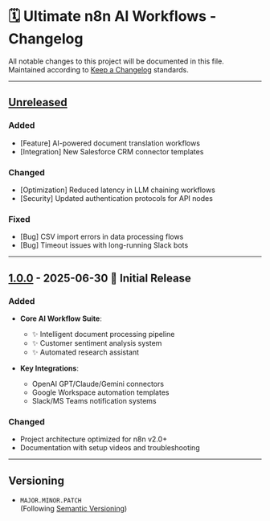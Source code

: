 # 🗓️ Ultimate n8n AI Workflows - Changelog

All notable changes to this project will be documented in this file.  
Maintained according to [Keep a Changelog](https://keepachangelog.com) standards.

---

## [Unreleased]
### Added
- [Feature] AI-powered document translation workflows
- [Integration] New Salesforce CRM connector templates

### Changed
- [Optimization] Reduced latency in LLM chaining workflows
- [Security] Updated authentication protocols for API nodes

### Fixed
- [Bug] CSV import errors in data processing flows
- [Bug] Timeout issues with long-running Slack bots

---

## [1.0.0] - 2025-06-30 🎉 Initial Release
### Added
- **Core AI Workflow Suite**:
  - ✨ Intelligent document processing pipeline
  - ✨ Customer sentiment analysis system
  - ✨ Automated research assistant

- **Key Integrations**:
  - OpenAI GPT/Claude/Gemini connectors
  - Google Workspace automation templates
  - Slack/MS Teams notification systems

### Changed
- Project architecture optimized for n8n v2.0+
- Documentation with setup videos and troubleshooting

---

## Versioning
- `MAJOR.MINOR.PATCH`  
  (Following [Semantic Versioning](https://semver.org))

[unreleased]: https://github.com/oxbshw/ultimate-n8n-ai-workflows/compare/v1.0.0...HEAD
[1.0.0]: https://github.com/oxbshw/ultimate-n8n-ai-workflows/releases/tag/v1.0.0
